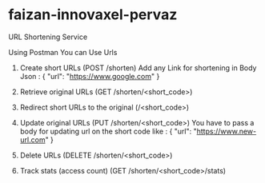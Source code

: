 # faizan-innovaxel-pervaz
URL Shortening Service

Using Postman You can Use Urls

1. Create short URLs (POST /shorten)
    Add any Link for shortening in Body Json : 
    {
    "url": "https://www.google.com"
    }

2. Retrieve original URLs (GET /shorten/<short_code>)

3. Redirect short URLs to the original (/<short_code>)

4. Update original URLs (PUT /shorten/<short_code>)
    You have to pass a body for updating url on the short code like : 
    {
    "url": "https://www.new-url.com"
    }
5. Delete URLs (DELETE /shorten/<short_code>)
    
6. Track stats (access count) (GET /shorten/<short_code>/stats)

